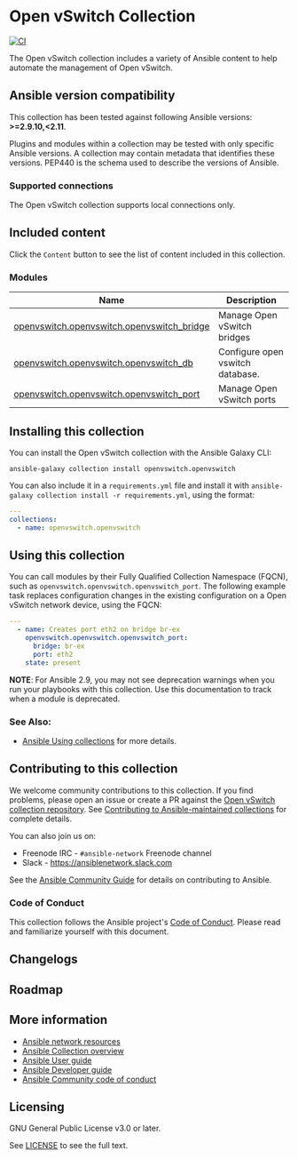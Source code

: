

# Open vSwitch Collection
[![CI](https://zuul-ci.org/gated.svg)](https://dashboard.zuul.ansible.com/t/ansible/project/github.com/ansible-collections/openvswitch.openvswitch) <!--[![Codecov](https://img.shields.io/codecov/c/github/ansible-collections/vyos)](https://codecov.io/gh/ansible-collections/openvswitch.openvswitch)-->

The Open vSwitch collection includes a variety of Ansible content to help automate the management of Open vSwitch.

<!--start requires_ansible-->
## Ansible version compatibility

This collection has been tested against following Ansible versions: **>=2.9.10,<2.11**.

Plugins and modules within a collection may be tested with only specific Ansible versions.
A collection may contain metadata that identifies these versions.
PEP440 is the schema used to describe the versions of Ansible.
<!--end requires_ansible-->

### Supported connections
The Open vSwitch collection supports local connections only.

## Included content

Click the ``Content`` button to see the list of content included in this collection.

<!--start collection content-->
### Modules
Name | Description
--- | ---
[openvswitch.openvswitch.openvswitch_bridge](https://github.com/ansible-collections/openvswitch.openvswitch/blob/main/docs/openvswitch.openvswitch.openvswitch_bridge_module.rst)|Manage Open vSwitch bridges
[openvswitch.openvswitch.openvswitch_db](https://github.com/ansible-collections/openvswitch.openvswitch/blob/main/docs/openvswitch.openvswitch.openvswitch_db_module.rst)|Configure open vswitch database.
[openvswitch.openvswitch.openvswitch_port](https://github.com/ansible-collections/openvswitch.openvswitch/blob/main/docs/openvswitch.openvswitch.openvswitch_port_module.rst)|Manage Open vSwitch ports

<!--end collection content-->

## Installing this collection

You can install the Open vSwitch collection with the Ansible Galaxy CLI:

    ansible-galaxy collection install openvswitch.openvswitch

You can also include it in a `requirements.yml` file and install it with `ansible-galaxy collection install -r requirements.yml`, using the format:

```yaml
---
collections:
  - name: openvswitch.openvswitch
```
## Using this collection

You can call modules by their Fully Qualified Collection Namespace (FQCN), such as `openvswitch.openvswitch.openvswitch_port`.
The following example task replaces configuration changes in the existing configuration on a Open vSwitch network device, using the FQCN:

```yaml
---
  - name: Creates port eth2 on bridge br-ex
    openvswitch.openvswitch.openvswitch_port:
      bridge: br-ex
      port: eth2
    state: present
```

**NOTE**: For Ansible 2.9, you may not see deprecation warnings when you run your playbooks with this collection. Use this documentation to track when a module is deprecated.


### See Also:

* [Ansible Using collections](https://docs.ansible.com/ansible/latest/user_guide/collections_using.html) for more details.

## Contributing to this collection

We welcome community contributions to this collection. If you find problems, please open an issue or create a PR against the [Open vSwitch collection repository](https://github.com/ansible-collections/openvswitch.openvswitch). See [Contributing to Ansible-maintained collections](https://docs.ansible.com/ansible/devel/community/contributing_maintained_collections.html#contributing-maintained-collections) for complete details.

You can also join us on:

- Freenode IRC - ``#ansible-network`` Freenode channel
- Slack - https://ansiblenetwork.slack.com

See the [Ansible Community Guide](https://docs.ansible.com/ansible/latest/community/index.html) for details on contributing to Ansible.

### Code of Conduct
This collection follows the Ansible project's
[Code of Conduct](https://docs.ansible.com/ansible/devel/community/code_of_conduct.html).
Please read and familiarize yourself with this document.


## Changelogs
<!--Add a link to a changelog.md file or an external docsite to cover this information. -->

## Roadmap

<!-- Optional. Include the roadmap for this collection, and the proposed release/versioning strategy so users can anticipate the upgrade/update cycle. -->

## More information

- [Ansible network resources](https://docs.ansible.com/ansible/latest/network/getting_started/network_resources.html)
- [Ansible Collection overview](https://github.com/ansible-collections/overview)
- [Ansible User guide](https://docs.ansible.com/ansible/latest/user_guide/index.html)
- [Ansible Developer guide](https://docs.ansible.com/ansible/latest/dev_guide/index.html)
- [Ansible Community code of conduct](https://docs.ansible.com/ansible/latest/community/code_of_conduct.html)

## Licensing

GNU General Public License v3.0 or later.

See [LICENSE](https://www.gnu.org/licenses/gpl-3.0.txt) to see the full text.
